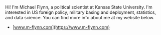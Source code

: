 Hi!  I'm Michael Flynn, a political scientist at Kansas State University.  I'm interested in US foreign policy, military basing and deployment, 
statistics, and data science. You can find more info about me at my website below.

- [www.m-flynn.com](https://www.m-flynn.com)

<a rel="me" href="https://fosstodon.org/@michaelflynn"> </a> 
